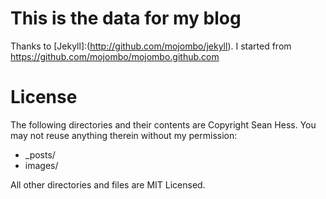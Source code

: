 # This is the data for my blog

Thanks to [Jekyll]:(http://github.com/mojombo/jekyll). I started from https://github.com/mojombo/mojombo.github.com

# License

The following directories and their contents are Copyright Sean Hess. You may not reuse anything therein without my permission:

* _posts/
* images/

All other directories and files are MIT Licensed. 

